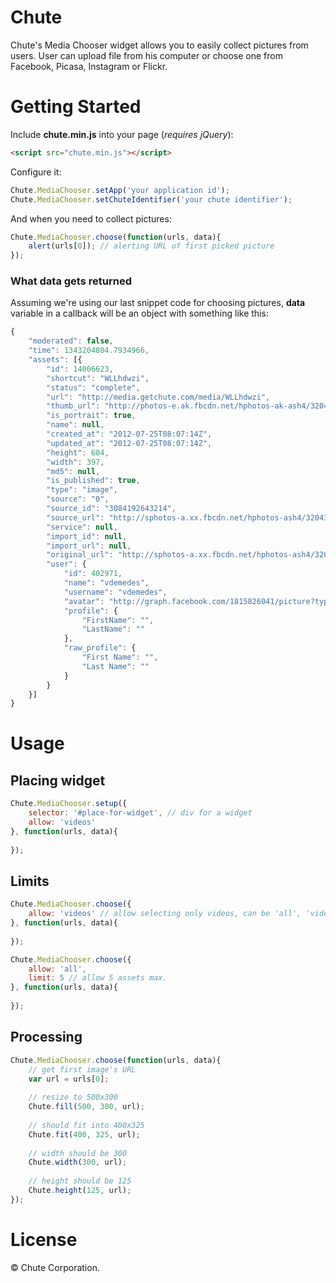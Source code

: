 # Chute

Chute's Media Chooser widget allows you to easily collect pictures from users. User can upload file from his computer or choose one from Facebook, Picasa, Instagram or Flickr.

# Getting Started

Include **chute.min.js** into your page (*requires jQuery*):

```html
<script src="chute.min.js"></script>
```

Configure it:

```javascript
Chute.MediaChooser.setApp('your application id');
Chute.MediaChooser.setChuteIdentifier('your chute identifier');
```

And when you need to collect pictures:

```javascript
Chute.MediaChooser.choose(function(urls, data){
	alert(urls[0]); // alerting URL of first picked picture
});
```

### What data gets returned

Assuming we're using our last snippet code for choosing pictures, **data** variable in a callback will be an object with something like this:

```javascript
{
	"moderated": false,
	"time": 1343204804.7934966,
	"assets": [{
		"id": 14006623,
		"shortcut": "WLLhdwzi",
		"status": "complete",
		"url": "http://media.getchute.com/media/WLLhdwzi",
		"thumb_url": "http://photos-e.ak.fbcdn.net/hphotos-ak-ash4/320430_3084192643214_466525836_s.jpg",
		"is_portrait": true,
		"name": null,
		"created_at": "2012-07-25T08:07:14Z",
		"updated_at": "2012-07-25T08:07:14Z",
		"height": 604,
		"width": 397,
		"md5": null,
		"is_published": true,
		"type": "image",
		"source": "0",
		"source_id": "3084192643214",
		"source_url": "http://sphotos-a.xx.fbcdn.net/hphotos-ash4/320430_3084192643214_466525836_n.jpg",
		"service": null,
		"import_id": null,
		"import_url": null,
		"original_url": "http://sphotos-a.xx.fbcdn.net/hphotos-ash4/320430_3084192643214_466525836_n.jpg",
		"user": {
			"id": 402971,
			"name": "vdemedes",
			"username": "vdemedes",
			"avatar": "http://graph.facebook.com/1815826041/picture?type=square",
			"profile": {
				"FirstName": "",
				"LastName": ""
			},
			"raw_profile": {
				"First Name": "",
				"Last Name": ""
			}
		}
	}]
}
```

# Usage

## Placing widget

```javascript
Chute.MediaChooser.setup({
	selector: '#place-for-widget', // div for a widget
	allow: 'videos'
}, function(urls, data){
	
});
```

## Limits

```javascript
Chute.MediaChooser.choose({
	allow: 'videos' // allow selecting only videos, can be 'all', 'videos', 'images'
}, function(urls, data){
	
});

Chute.MediaChooser.choose({
	allow: 'all',
	limit: 5 // allow 5 assets max.
}, function(urls, data){
	
});
```

## Processing

```javascript
Chute.MediaChooser.choose(function(urls, data){
	// get first image's URL
	var url = urls[0];
	
	// resize to 500x300
	Chute.fill(500, 300, url);
	
	// should fit into 400x325
	Chute.fit(400, 325, url);
	
	// width should be 300
	Chute.width(300, url);
	
	// height should be 125
	Chute.height(125, url);
});
```

# License

&copy; Chute Corporation.